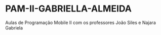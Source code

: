 # PAM-II-GABRIELLA-ALMEIDA
Aulas de Programação Mobile II com os professores João Siles e Najara Gabriela

